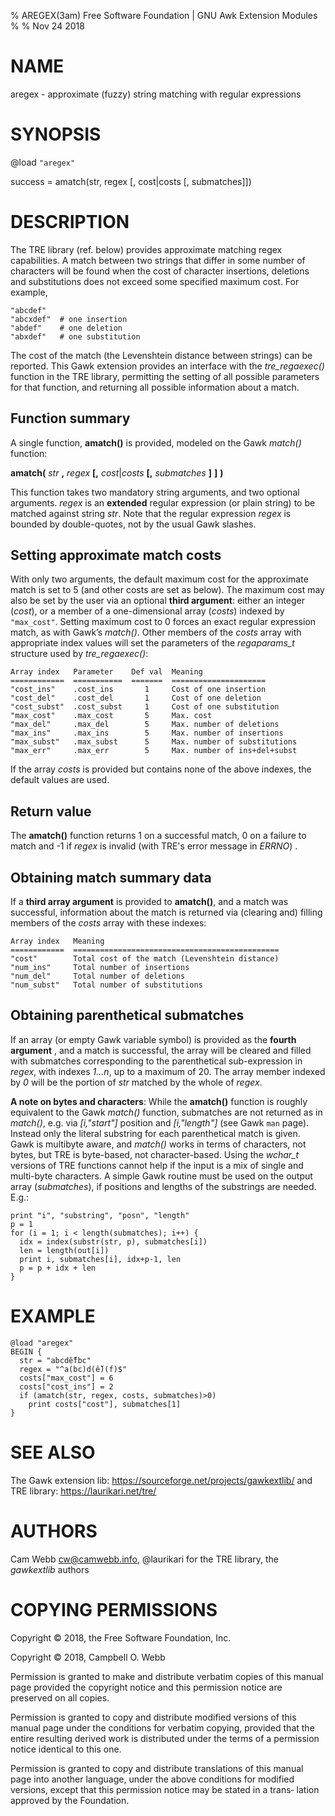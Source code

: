% AREGEX(3am) Free Software Foundation | GNU Awk Extension Modules
% 
% Nov 24 2018

# NAME

aregex - approximate (fuzzy) string matching with regular expressions

# SYNOPSIS

@load `"aregex"`

success = amatch(str, regex [, cost|costs [, submatches]])

# DESCRIPTION

The TRE library (ref. below) provides approximate matching regex
capabilities. A match between two strings that differ in some number
of characters will be found when the cost of character insertions,
deletions and substitutions does not exceed some specified maximum
cost. For example, 

```
"abcdef"
"abcxdef"  # one insertion
"abdef"    # one deletion
"abxdef"   # one substitution
```

The cost of the match (the Levenshtein distance between strings)
can be reported. This Gawk extension provides an interface with the
_tre\_regaexec()_ function in the TRE library, permitting the setting
of all possible parameters for that function, and returning all
possible information about a match. 

## Function summary

A single function, **amatch()** is
provided, modeled on the Gawk _match()_ function:

**amatch(** _str_ **,** _regex_ **\[,** _cost_|_costs_ **\[,** _submatches_ **\]** **\]** **)**

This function takes two mandatory string arguments, and two optional
arguments. _regex_ is an **extended** regular expression (or plain
string) to be matched against string _str_. Note that the regular
expression _regex_ is bounded by double-quotes, not by the usual Gawk
slashes.

## Setting approximate match costs

With only two arguments, the default maximum cost for the approximate
match is set to 5 (and other costs are set as below). The maximum cost
may also be set by the user via an optional **third argument**: either an
integer (_cost_), or a member of a one-dimensional array (_costs_)
indexed by `"max_cost"`. Setting maximum cost to 0 forces an exact
regular expression match, as with Gawk’s _match()_.  Other members of
the _costs_ array with appropriate index values will set the parameters
of the _regaparams\_t_ structure used by _tre\_regaexec()_:

```
Array index   Parameter    Def val  Meaning
============  ===========  =======  =====================     
"cost_ins"    .cost_ins       1     Cost of one insertion
"cost_del"    .cost_del       1     Cost of one deletion
"cost_subst"  .cost_subst     1     Cost of one substitution
"max_cost"    .max_cost       5     Max. cost
"max_del"     .max_del        5     Max. number of deletions
"max_ins"     .max_ins        5     Max. number of insertions
"max_subst"   .max_subst      5     Max. number of substitutions
"max_err"     .max_err        5     Max. number of ins+del+subst
```

If the array _costs_ is provided but contains none of the above
indexes, the default values are used.

## Return value

The **amatch()** function returns 1 on a successful
match, 0 on a failure to match and -1 if _regex_ is invalid
(with TRE's error message in _ERRNO_) .

## Obtaining match summary data 

If a **third array argument** is provided to **amatch()**, and a match was
successful, information about the match is returned via (clearing and)
filling members of the _costs_ array with these indexes:

```
Array index   Meaning
============  ==============================================
"cost"        Total cost of the match (Levenshtein distance)  
"num_ins"     Total number of insertions
"num_del"     Total number of deletions
"num_subst"   Total number of substitutions
```

## Obtaining parenthetical submatches

If an array (or empty Gawk variable symbol) is provided as the
**fourth argument** , and a match is successful, the array will be
cleared and filled with submatches corresponding to the parenthetical
sub-expression in _regex_, with indexes _1...n_, up to a maximum of
20. The array member indexed by _0_ will be the portion of _str_
matched by the whole of _regex_.

**A note on bytes and characters**: While the **amatch()** function is
roughly equivalent to the Gawk _match()_ function, submatches are not
returned as in _match()_, e.g. via _[i,"start"]_ position and _[i,"length"]_
(see Gawk `man` page). Instead only the literal substring for each
parenthetical match is given. Gawk is multibyte aware, and _match()_
works in terms of characters, not bytes, but TRE is byte-based, not
character-based. Using the _wchar\_t_ versions of TRE functions cannot
help if the input is a mix of single and multi-byte characters.  A
simple Gawk routine must be used on the output array (_submatches_), if
positions and lengths of the substrings are needed. E.g.:

```
print "i", "substring", "posn", "length"
p = 1
for (i = 1; i < length(submatches); i++) {
  idx = index(substr(str, p), submatches[i])
  len = length(out[i])
  print i, submatches[i], idx+p-1, len
  p = p + idx + len
}
```

# EXAMPLE

```
@load "aregex"
BEGIN {
  str = "abcdễfbc"
  regex = "^a(bc)d(ễ)(f)$"
  costs["max_cost"] = 6
  costs["cost_ins"] = 2
  if (amatch(str, regex, costs, submatches)>0)
    print costs["cost"], submatches[1]
}    
```

# SEE ALSO

The Gawk extension lib: https://sourceforge.net/projects/gawkextlib/
and TRE library: https://laurikari.net/tre/

# AUTHORS

Cam Webb <cw@camwebb.info>, @laurikari for the TRE library, the
_gawkextlib_ authors

# COPYING PERMISSIONS

Copyright © 2018, the Free Software Foundation, Inc.

Copyright © 2018, Campbell O. Webb

Permission is granted to make and distribute verbatim  copies  of  this
manual  page  provided  the copyright notice and this permission notice
are preserved on all copies.

Permission is granted to copy and distribute modified versions of  this
manual  page  under  the conditions for verbatim copying, provided that
the entire resulting derived work is distributed under the terms  of  a
permission notice identical to this one.

Permission  is granted to copy and distribute translations of this manual page into another language, under the above conditions for modified
versions,  except that this permission notice may be stated in a trans‐
lation approved by the Foundation.

